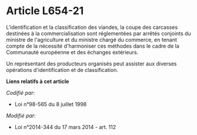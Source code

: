 # Article L654-21

L'identification et la classification des viandes, la coupe des carcasses destinées à la commercialisation sont réglementées
par arrêtés conjoints du ministre de l'agriculture et du ministre chargé du commerce, en tenant compte de la nécessité
d'harmoniser ces méthodes dans le cadre de la Communauté européenne et des échanges extérieurs.

Un représentant des producteurs organisés peut assister aux diverses opérations d'identification et de classification.

**Liens relatifs à cet article**

_Codifié par_:

  - Loi n°98-565 du 8 juillet 1998

_Modifié par_:

  - Loi n°2014-344 du 17 mars 2014 - art. 112

